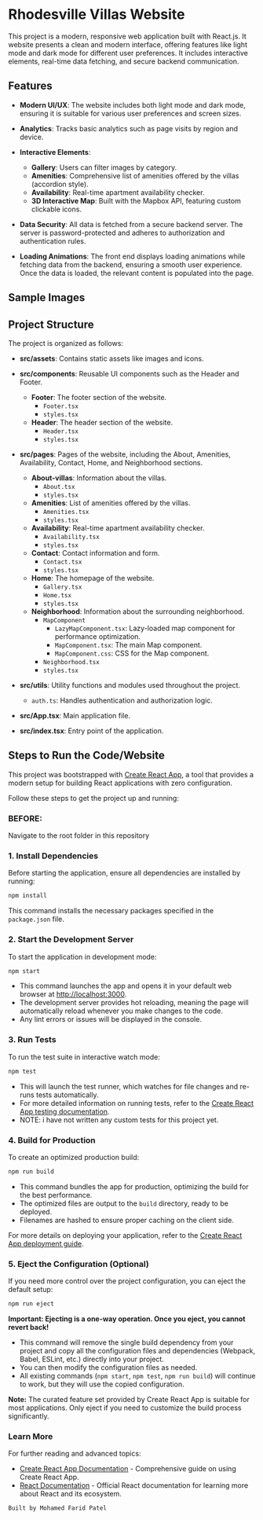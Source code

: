# Rhodesville Villas Website

This project is a modern, responsive web application built with React.js. It website presents a clean and modern interface, offering features like light mode and dark mode for different user preferences. It includes interactive elements, real-time data fetching, and secure backend communication.

## Features

- **Modern UI/UX**: The website includes both light mode and dark mode, ensuring it is suitable for various user preferences and screen sizes.
  
- **Analytics**: Tracks basic analytics such as page visits by region and device.

- **Interactive Elements**:
  - **Gallery**: Users can filter images by category.
  - **Amenities**: Comprehensive list of amenities offered by the villas (accordion style).
  - **Availability**: Real-time apartment availability checker.
  - **3D Interactive Map**: Built with the Mapbox API, featuring custom clickable icons.

- **Data Security**: All data is fetched from a secure backend server. The server is password-protected and adheres to authorization and authentication rules.

- **Loading Animations**: The front end displays loading animations while fetching data from the backend, ensuring a smooth user experience. Once the data is loaded, the relevant content is populated into the page.

## Sample Images




## Project Structure

The project is organized as follows:

- **src/assets**: Contains static assets like images and icons.
- **src/components**: Reusable UI components such as the Header and Footer.
  - **Footer**: The footer section of the website.
    - `Footer.tsx`
    - `styles.tsx`
  - **Header**: The header section of the website.
    - `Header.tsx`
    - `styles.tsx`

- **src/pages**: Pages of the website, including the About, Amenities, Availability, Contact, Home, and Neighborhood sections.
  - **About-villas**: Information about the villas.
    - `About.tsx`
    - `styles.tsx`
  - **Amenities**: List of amenities offered by the villas.
    - `Amenities.tsx`
    - `styles.tsx`
  - **Availability**: Real-time apartment availability checker.
    - `Availability.tsx`
    - `styles.tsx`
  - **Contact**: Contact information and form.
    - `Contact.tsx`
    - `styles.tsx`
  - **Home**: The homepage of the website.
    - `Gallery.tsx`
    - `Home.tsx`
    - `styles.tsx`
  - **Neighborhood**: Information about the surrounding neighborhood.
    - `MapComponent`
      - `LazyMapComponent.tsx`: Lazy-loaded map component for performance optimization.
      - `MapComponent.tsx`: The main Map component.
      - `MapComponent.css`: CSS for the Map component.
    - `Neighborhood.tsx`
    - `styles.tsx`

- **src/utils**: Utility functions and modules used throughout the project.
  - `auth.ts`: Handles authentication and authorization logic.

- **src/App.tsx**: Main application file.
- **src/index.tsx**: Entry point of the application.




## Steps to Run the Code/Website

This project was bootstrapped with [Create React App](https://github.com/facebook/create-react-app), a tool that provides a modern setup for building React applications with zero configuration.

Follow these steps to get the project up and running:

### BEFORE: 
Navigate to the root folder in this repository


### 1. Install Dependencies

Before starting the application, ensure all dependencies are installed by running:

```bash
npm install
```

This command installs the necessary packages specified in the `package.json` file.

### 2. Start the Development Server

To start the application in development mode:

```bash
npm start
```

- This command launches the app and opens it in your default web browser at [http://localhost:3000](http://localhost:3000).
- The development server provides hot reloading, meaning the page will automatically reload whenever you make changes to the code.
- Any lint errors or issues will be displayed in the console.

### 3. Run Tests 

To run the test suite in interactive watch mode:

```bash
npm test
```

- This will launch the test runner, which watches for file changes and re-runs tests automatically.
- For more detailed information on running tests, refer to the [Create React App testing documentation](https://facebook.github.io/create-react-app/docs/running-tests).
- NOTE: i have not written any custom tests for this project yet.


### 4. Build for Production

To create an optimized production build:

```bash
npm run build
```

- This command bundles the app for production, optimizing the build for the best performance.
- The optimized files are output to the `build` directory, ready to be deployed.
- Filenames are hashed to ensure proper caching on the client side.

For more details on deploying your application, refer to the [Create React App deployment guide](https://facebook.github.io/create-react-app/docs/deployment).

### 5. Eject the Configuration (Optional)

If you need more control over the project configuration, you can eject the default setup:

```bash
npm run eject
```

**Important: Ejecting is a one-way operation. Once you eject, you cannot revert back!**

- This command will remove the single build dependency from your project and copy all the configuration files and dependencies (Webpack, Babel, ESLint, etc.) directly into your project.
- You can then modify the configuration files as needed.
- All existing commands (`npm start`, `npm test`, `npm run build`) will continue to work, but they will use the copied configuration.

**Note:** The curated feature set provided by Create React App is suitable for most applications. Only eject if you need to customize the build process significantly.

### Learn More

For further reading and advanced topics:

- [Create React App Documentation](https://facebook.github.io/create-react-app/docs/getting-started) - Comprehensive guide on using Create React App.
- [React Documentation](https://reactjs.org/) - Official React documentation for learning more about React and its ecosystem.


```
Built by Mohamed Farid Patel
```
